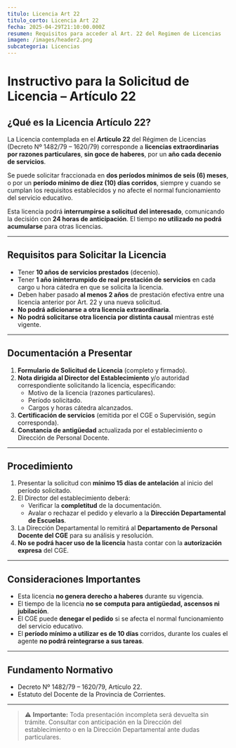 ```yaml
---
titulo: Licencia Art 22
titulo_corto: Licencia Art 22
fecha: 2025-04-29T21:10:00.000Z
resumen: Requisitos para acceder al Art. 22 del Regimen de Licencias
imagen: /images/header2.png
subcategoria: Licencias
---
```

# Instructivo para la Solicitud de Licencia – Artículo 22

## ¿Qué es la Licencia Artículo 22?

La Licencia contemplada en el **Artículo 22** del Régimen de Licencias (Decreto Nº 1482/79 – 1620/79) corresponde a **licencias extraordinarias por razones particulares**, **sin goce de haberes**, por un **año cada decenio de servicios**.

Se puede solicitar fraccionada en **dos períodos mínimos de seis (6) meses**, o por un **período mínimo de diez (10) días corridos**, siempre y cuando se cumplan los requisitos establecidos y no afecte el normal funcionamiento del servicio educativo.

Esta licencia podrá **interrumpirse a solicitud del interesado**, comunicando la decisión con **24 horas de anticipación**. El tiempo **no utilizado no podrá acumularse** para otras licencias.

---

## Requisitos para Solicitar la Licencia

- Tener **10 años de servicios prestados** (decenio).
- Tener **1 año ininterrumpido de real prestación de servicios** en cada cargo u hora cátedra en que se solicita la licencia.
- Deben haber pasado **al menos 2 años** de prestación efectiva entre una licencia anterior por Art. 22 y una nueva solicitud.
- **No podrá adicionarse a otra licencia extraordinaria**.
- **No podrá solicitarse otra licencia por distinta causal** mientras esté vigente.

---

## Documentación a Presentar

1. **Formulario de Solicitud de Licencia** (completo y firmado).
2. **Nota dirigida al Director del Establecimiento** y/o autoridad correspondiente solicitando la licencia, especificando:
   - Motivo de la licencia (razones particulares).
   - Período solicitado.
   - Cargos y horas cátedra alcanzados.
3. **Certificación de servicios** (emitida por el CGE o Supervisión, según corresponda).
4. **Constancia de antigüedad** actualizada por el establecimiento o Dirección de Personal Docente.

---

## Procedimiento

1. Presentar la solicitud con **mínimo 15 días de antelación** al inicio del período solicitado.
2. El Director del establecimiento deberá:
   - Verificar la **completitud** de la documentación.
   - Avalar o rechazar el pedido y elevarlo a la **Dirección Departamental de Escuelas**.
3. La Dirección Departamental lo remitirá al **Departamento de Personal Docente del CGE** para su análisis y resolución.
4. **No se podrá hacer uso de la licencia** hasta contar con la **autorización expresa** del CGE.

---

## Consideraciones Importantes

- Esta licencia **no genera derecho a haberes** durante su vigencia.
- El tiempo de la licencia **no se computa para antigüedad, ascensos ni jubilación**.
- El CGE puede **denegar el pedido** si se afecta el normal funcionamiento del servicio educativo.
- El **período mínimo a utilizar es de 10 días** corridos, durante los cuales el agente **no podrá reintegrarse a sus tareas**.

---

## Fundamento Normativo

- Decreto Nº 1482/79 – 1620/79, Artículo 22.
- Estatuto del Docente de la Provincia de Corrientes.

---

> ⚠️ **Importante:** Toda presentación incompleta será devuelta sin trámite. Consultar con anticipación en la Dirección del establecimiento o en la Dirección Departamental ante dudas particulares.
